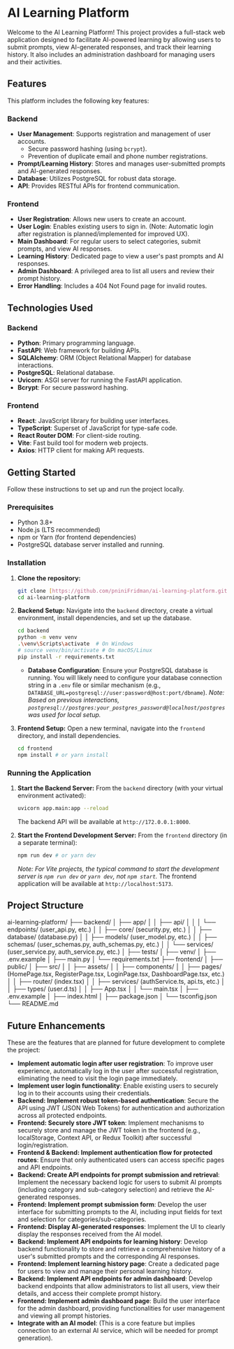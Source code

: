 # AI Learning Platform

Welcome to the AI Learning Platform! This project provides a full-stack web application designed to facilitate AI-powered learning by allowing users to submit prompts, view AI-generated responses, and track their learning history. It also includes an administration dashboard for managing users and their activities.

## Features

This platform includes the following key features:

### Backend
* **User Management**: Supports registration and management of user accounts.
    * Secure password hashing (using `bcrypt`).
    * Prevention of duplicate email and phone number registrations.
* **Prompt/Learning History**: Stores and manages user-submitted prompts and AI-generated responses.
* **Database**: Utilizes PostgreSQL for robust data storage.
* **API**: Provides RESTful APIs for frontend communication.

### Frontend
* **User Registration**: Allows new users to create an account.
* **User Login**: Enables existing users to sign in. (Note: Automatic login after registration is planned/implemented for improved UX).
* **Main Dashboard**: For regular users to select categories, submit prompts, and view AI responses.
* **Learning History**: Dedicated page to view a user's past prompts and AI responses.
* **Admin Dashboard**: A privileged area to list all users and review their prompt history.
* **Error Handling**: Includes a 404 Not Found page for invalid routes.

## Technologies Used

### Backend
* **Python**: Primary programming language.
* **FastAPI**: Web framework for building APIs.
* **SQLAlchemy**: ORM (Object Relational Mapper) for database interactions.
* **PostgreSQL**: Relational database.
* **Uvicorn**: ASGI server for running the FastAPI application.
* **Bcrypt**: For secure password hashing.

### Frontend
* **React**: JavaScript library for building user interfaces.
* **TypeScript**: Superset of JavaScript for type-safe code.
* **React Router DOM**: For client-side routing.
* **Vite**: Fast build tool for modern web projects.
* **Axios**: HTTP client for making API requests.

## Getting Started

Follow these instructions to set up and run the project locally.

### Prerequisites

* Python 3.8+
* Node.js (LTS recommended)
* npm or Yarn (for frontend dependencies)
* PostgreSQL database server installed and running.

### Installation

1.  **Clone the repository:**
    ```bash
    git clone [https://github.com/pniniFridman/ai-learning-platform.git](https://github.com/pniniFridman/ai-learning-platform.git)
    cd ai-learning-platform
    ```

2.  **Backend Setup:**
    Navigate into the `backend` directory, create a virtual environment, install dependencies, and set up the database.

    ```bash
    cd backend
    python -m venv venv
    .\venv\Scripts\activate  # On Windows
    # source venv/bin/activate # On macOS/Linux
    pip install -r requirements.txt
    ```
    * **Database Configuration**:
        Ensure your PostgreSQL database is running. You will likely need to configure your database connection string in a `.env` file or similar mechanism (e.g., `DATABASE_URL=postgresql://user:password@host:port/dbname`).
        _Note: Based on previous interactions, `postgresql://postgres:your_postgres_password@localhost/postgres` was used for local setup._

3.  **Frontend Setup:**
    Open a new terminal, navigate into the `frontend` directory, and install dependencies.

    ```bash
    cd frontend
    npm install # or yarn install
    ```

### Running the Application

1.  **Start the Backend Server:**
    From the `backend` directory (with your virtual environment activated):
    ```bash
    uvicorn app.main:app --reload
    ```
    The backend API will be available at `http://172.0.0.1:8000`.

2.  **Start the Frontend Development Server:**
    From the `frontend` directory (in a separate terminal):
    ```bash
    npm run dev # or yarn dev
    ```
    _Note: For Vite projects, the typical command to start the development server is `npm run dev` or `yarn dev`, not `npm start`._
    The frontend application will be available at `http://localhost:5173`.

## Project Structure

ai-learning-platform/
├── backend/
│   ├── app/
│   │   ├── api/
│   │   │   └── endpoints/ (user_api.py, etc.)
│   │   ├── core/ (security.py, etc.)
│   │   ├── database/ (database.py)
│   │   ├── models/ (user_model.py, etc.)
│   │   ├── schemas/ (user_schemas.py, auth_schemas.py, etc.)
│   │   └── services/ (user_service.py, auth_service.py, etc.)
│   ├── tests/
│   ├── venv/
│   ├── .env.example
│   ├── main.py
│   └── requirements.txt
├── frontend/
│   ├── public/
│   ├── src/
│   │   ├── assets/
│   │   ├── components/
│   │   ├── pages/ (HomePage.tsx, RegisterPage.tsx, LoginPage.tsx, DashboardPage.tsx, etc.)
│   │   ├── router/ (index.tsx)
│   │   ├── services/ (authService.ts, api.ts, etc.)
│   │   ├── types/ (user.d.ts)
│   │   ├── App.tsx
│   │   └── main.tsx
│   ├── .env.example
│   ├── index.html
│   ├── package.json
│   └── tsconfig.json
└── README.md


## Future Enhancements

These are the features that are planned for future development to complete the project:

* **Implement automatic login after user registration**: To improve user experience, automatically log in the user after successful registration, eliminating the need to visit the login page immediately.
* **Implement user login functionality**: Enable existing users to securely log in to their accounts using their credentials.
* **Backend: Implement robust token-based authentication**: Secure the API using JWT (JSON Web Tokens) for authentication and authorization across all protected endpoints.
* **Frontend: Securely store JWT token**: Implement mechanisms to securely store and manage the JWT token in the frontend (e.g., localStorage, Context API, or Redux Toolkit) after successful login/registration.
* **Frontend & Backend: Implement authentication flow for protected routes**: Ensure that only authenticated users can access specific pages and API endpoints.
* **Backend: Create API endpoints for prompt submission and retrieval**: Implement the necessary backend logic for users to submit AI prompts (including category and sub-category selection) and retrieve the AI-generated responses.
* **Frontend: Implement prompt submission form**: Develop the user interface for submitting prompts to the AI, including input fields for text and selection for categories/sub-categories.
* **Frontend: Display AI-generated responses**: Implement the UI to clearly display the responses received from the AI model.
* **Backend: Implement API endpoints for learning history**: Develop backend functionality to store and retrieve a comprehensive history of a user's submitted prompts and the corresponding AI responses.
* **Frontend: Implement learning history page**: Create a dedicated page for users to view and manage their personal learning history.
* **Backend: Implement API endpoints for admin dashboard**: Develop backend endpoints that allow administrators to list all users, view their details, and access their complete prompt history.
* **Frontend: Implement admin dashboard page**: Build the user interface for the admin dashboard, providing functionalities for user management and viewing all prompt histories.
* **Integrate with an AI model**: (This is a core feature but implies connection to an external AI service, which will be needed for prompt generation).